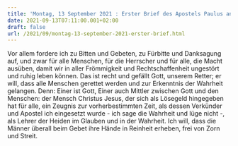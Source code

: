 ```yaml
---
title: 'Montag, 13 September 2021 : Erster Brief des Apostels Paulus an Timotheus 2,1-8.'
date: 2021-09-13T07:11:00.001+02:00
draft: false
url: /2021/09/montag-13-september-2021-erster-brief.html
---
```


Vor allem fordere ich zu Bitten und Gebeten, zu Fürbitte und Danksagung auf, und zwar für alle Menschen, für die Herrscher und für alle, die Macht ausüben, damit wir in aller Frömmigkeit und Rechtschaffenheit ungestört und ruhig leben können. Das ist recht und gefällt Gott, unserem Retter; er will, dass alle Menschen gerettet werden und zur Erkenntnis der Wahrheit gelangen. Denn: Einer ist Gott, Einer auch Mittler zwischen Gott und den Menschen: der Mensch Christus Jesus, der sich als Lösegeld hingegeben hat für alle, ein Zeugnis zur vorherbestimmten Zeit, als dessen Verkünder und Apostel ich eingesetzt wurde - ich sage die Wahrheit und lüge nicht -, als Lehrer der Heiden im Glauben und in der Wahrheit. Ich will, dass die Männer überall beim Gebet ihre Hände in Reinheit erheben, frei von Zorn und Streit.